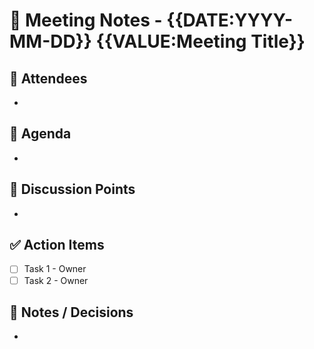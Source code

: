 # 💬 Meeting Notes - {{DATE:YYYY-MM-DD}} {{VALUE:Meeting Title}}

## 👥 Attendees
- 

## 📑 Agenda
- 

## 💬 Discussion Points
- 

## ✅ Action Items
- [ ] Task 1 - Owner
- [ ] Task 2 - Owner

## 🧠 Notes / Decisions
- 
